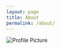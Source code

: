```yaml
---
layout: page
title: About
permalink: /about/
---
```


<img src="{{ site.baseurl }}/assets/profile-placeholder.jpg" title="Profile Picture" class="profile">

